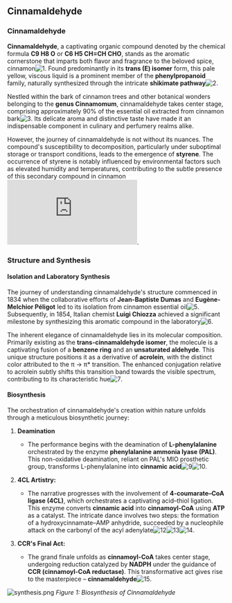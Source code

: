 ## Cinnamaldehyde


### Cinnamaldehyde

**Cinnamaldehyde**, a captivating organic compound denoted by the chemical formula **C9 H8 O** or **C6 H5 CH=CH CHO**, stands as the aromatic cornerstone that imparts both flavor and fragrance to the beloved spice, cinnamon![1](https://www.tis-gdv.de/tis_e/ware/gewuerze/zimt/zimt.htm/). Found predominantly in its **trans (E) isomer** form, this pale yellow, viscous liquid is a prominent member of the **phenylpropanoid** family, naturally synthesized through the intricate **shikimate pathway**![2](https://www.wiley.com/en-us/Plant+Natural+Products%3A+Synthesis%2C+Biological+Functions+and+Practical+Applications-p-9783527682003).

Nestled within the bark of cinnamon trees and other botanical wonders belonging to the **genus Cinnamomum**, cinnamaldehyde takes center stage, comprising approximately 90% of the essential oil extracted from cinnamon bark![3](https://pubchem.ncbi.nlm.nih.gov/compound/637511). Its delicate aroma and distinctive taste have made it an indispensable component in culinary and perfumery realms alike.

However, the journey of cinnamaldehyde is not without its nuances. The compound's susceptibility to decomposition, particularly under suboptimal storage or transport conditions, leads to the emergence of **styrene**. The occurrence of styrene is notably influenced by environmental factors such as elevated humidity and temperatures, contributing to the subtle presence of this secondary compound in cinnamon![4](https://www.bfr.bund.de/cm/349/high_daily_intakes_of_cinnamon_health_risk_cannot_be_ruled_out.pdf).


### Structure and Synthesis


#### Isolation and Laboratory Synthesis

The journey of understanding cinnamaldehyde's structure commenced in 1834 when the collaborative efforts of **Jean-Baptiste Dumas** and **Eugène-Melchior Péligot** led to its isolation from cinnamon essential oil![5](https://gallica.bnf.fr/ark:/12148/bpt6k6568974z/f311.image.r). Subsequently, in 1854, Italian chemist **Luigi Chiozza** achieved a significant milestone by synthesizing this aromatic compound in the laboratory![6](https://gallica.bnf.fr/ark:/12148/bpt6k2999t/f226.item.r=.zoom).

The inherent elegance of cinnamaldehyde lies in its molecular composition. Primarily existing as the **trans-cinnamaldehyde isomer**, the molecule is a captivating fusion of a **benzene ring** and an **unsaturated aldehyde**. This unique structure positions it as a derivative of **acrolein**, with the distinct color attributed to the π → π* transition. The enhanced conjugation relative to acrolein subtly shifts this transition band towards the visible spectrum, contributing to its characteristic hue![7]().

#### Biosynthesis 

The orchestration of cinnamaldehyde's creation within nature unfolds through a meticulous biosynthetic journey:

1. **Deamination**
   - The performance begins with the deamination of **L-phenylalanine** orchestrated by the enzyme **phenylalanine ammonia lyase (PAL)**. This non-oxidative deamination, reliant on PAL's MIO prosthetic group, transforms L-phenylalanine into **cinnamic acid**![9](https://www.ncbi.nlm.nih.gov/pmc/articles/PMC4719340/)![10](https://linkinghub.elsevier.com/retrieve/pii/S0021925819617217).

2. **4CL Artistry:**
   - The narrative progresses with the involvement of **4-coumarate–CoA ligase (4CL)**, which orchestrates a captivating acid–thiol ligation. This enzyme converts **cinnamic acid** into **cinnamoyl-CoA** using **ATP** as a catalyst. The intricate dance involves two steps: the formation of a hydroxycinnamate–AMP anhydride, succeeded by a nucleophile attack on the carbonyl of the acyl adenylate![12](https://www.sciencedirect.com/science/article/abs/pii/S0003269701955745?via%3Dihub)![13](https://www.ncbi.nlm.nih.gov/pmc/articles/PMC35134/)![14](https://www.cell.com/structure/fulltext/S0969-2126(15)00362-7?_returnURL=https%3A%2F%2Flinkinghub.elsevier.com%2Fretrieve%2Fpii%2FS0969212615003627%3Fshowall%3Dtrue).

3. **CCR's Final Act:**
   - The grand finale unfolds as **cinnamoyl-CoA** takes center stage, undergoing reduction catalyzed by **NADPH** under the guidance of **CCR (cinnamoyl-CoA reductase)**. This transformative act gives rise to the masterpiece – **cinnamaldehyde**![15](https://febs.onlinelibrary.wiley.com/doi/10.1111/j.1432-1033.1976.tb10370.x).


![synthesis.png](https://github.com/LoqmanSamani/synthetic_biology/blob/systembiology/images/biosynthesis.png)
*Figure 1: Biosynthesis of Cinnamaldehyde*




